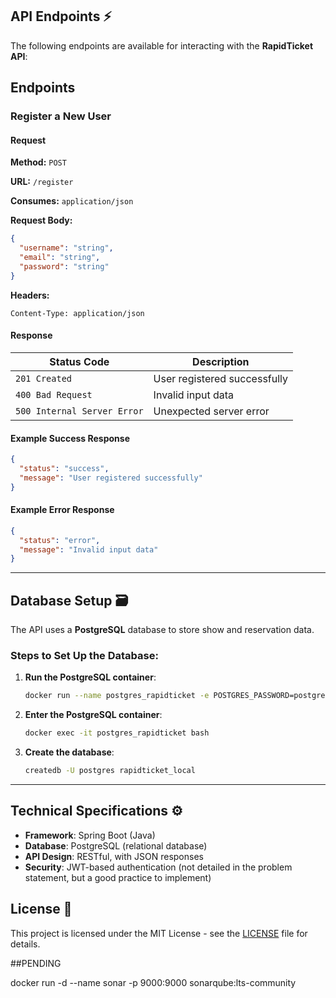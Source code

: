 ## API Endpoints ⚡

The following endpoints are available for interacting with the **RapidTicket API**:

## Endpoints

### Register a New User
#### Request
**Method:** `POST`

**URL:** `/register`

**Consumes:** `application/json`

**Request Body:**
```json
{
  "username": "string",
  "email": "string",
  "password": "string"
}
```

**Headers:**
```
Content-Type: application/json
```

#### Response
| Status Code | Description |
|-------------|-------------|
| `201 Created` | User registered successfully |
| `400 Bad Request` | Invalid input data |
| `500 Internal Server Error` | Unexpected server error |

#### Example Success Response
```json
{
  "status": "success",
  "message": "User registered successfully"
}
```

#### Example Error Response
```json
{
  "status": "error",
  "message": "Invalid input data"
}
```

---

## Database Setup 🗃️

The API uses a **PostgreSQL** database to store show and reservation data.

### Steps to Set Up the Database:

1. **Run the PostgreSQL container**:

   ```bash
   docker run --name postgres_rapidticket -e POSTGRES_PASSWORD=postgres -d -p 5455:5432 postgres
   ```

2. **Enter the PostgreSQL container**:

   ```bash
   docker exec -it postgres_rapidticket bash
   ```

3. **Create the database**:

   ```bash
   createdb -U postgres rapidticket_local
   ```

---

## Technical Specifications ⚙️

- **Framework**: Spring Boot (Java)
- **Database**: PostgreSQL (relational database)
- **API Design**: RESTful, with JSON responses
- **Security**: JWT-based authentication (not detailed in the problem statement, but a good practice to implement)

## License 📄

This project is licensed under the MIT License - see the [LICENSE](LICENSE) file for details.



##PENDING

docker run -d --name sonar -p 9000:9000 sonarqube:lts-community
